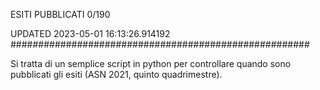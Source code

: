 ESITI PUBBLICATI 0/190 

UPDATED 2023-05-01 16:13:26.914192
######################################################

Si tratta di un semplice script in python per controllare quando sono pubblicati gli esiti (ASN 2021, quinto quadrimestre).


